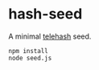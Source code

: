 hash-seed
=======

A minimal [telehash](http://telehash.org) seed.

```
npm install
node seed.js
```

